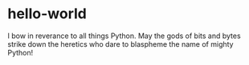 # hello-world
I bow in reverance to all things Python.  May the gods of bits and bytes strike down the heretics who dare to blaspheme the name of mighty Python!
